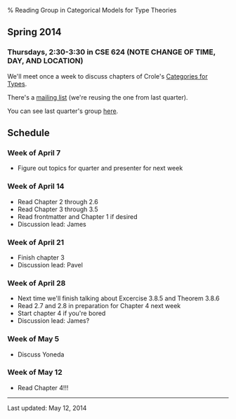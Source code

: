 % Reading Group in Categorical Models for Type Theories

## Spring 2014

### Thursdays, 2:30-3:30 in CSE 624 (NOTE CHANGE OF TIME, DAY, AND LOCATION)

[ITTNotes]: http://www.csie.ntu.edu.tw/~b94087/ITT.pdf
[ITTPaper]: http://citeseerx.ist.psu.edu/viewdoc/summary?doi=10.1.1.131.926
[CoC]: http://www.sciencedirect.com/science/article/pii/0890540188900053
[CatTypes]: http://www.amazon.com/Categories-Types-Cambridge-Mathematical-Textbooks/dp/0521457017
[list]: https://mailman.cs.washington.edu/mailman/listinfo/hott

We'll meet once a week to discuss chapters of Crole's
[Categories for Types][CatTypes].

There's a [mailing list][list] (we're reusing the one from last quarter).

You can see last quarter's group [here](../14wi-hott/index.html).

## Schedule

### Week of April 7

* Figure out topics for quarter and presenter for next week

### Week of April 14

* Read Chapter 2 through 2.6
* Read Chapter 3 through 3.5
* Read frontmatter and Chapter 1 if desired
* Discussion lead: James

### Week of April 21
* Finish chapter 3
* Discussion lead: Pavel

### Week of April 28
* Next time we'll finish talking about Excercise 3.8.5 and Theorem 3.8.6
* Read 2.7 and 2.8 in preparation for Chapter 4 next week
* Start chapter 4 if you're bored
* Discussion lead: James?

### Week of May 5
* Discuss Yoneda

### Week of May 12
* Read Chapter 4!!!

-----
Last updated: May 12, 2014
